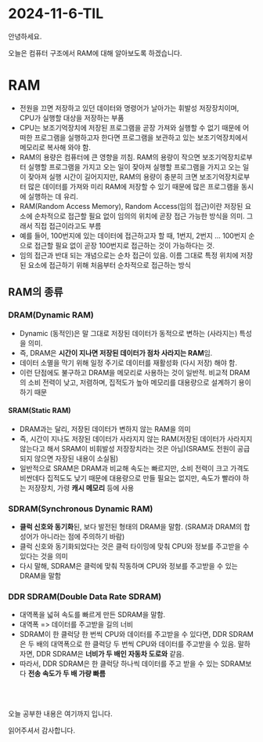 # 2024-11-6-TIL

안녕하세요.

오늘은 컴퓨터 구조에서 RAM에 대해 알아보도록 하겠습니다.

# RAM

- 전원을 끄면 저장하고 있던 데이터와 명령어가 날아가는 휘발성 저장장치이며, CPU가 실행할 대상을 저장하는 부품
- CPU는 보조기억장치에 저장된 프로그램을 곧장 가져와 실행할 수 없기 때문에 어떠한 프로그램을 실행하고자 한다면 프로그램을 보관하고 있는 보조기억장치에서 메모리로 복사해 와야 함.
- RAM의 용량은 컴퓨터에 큰 영향을 끼침. RAM의 용량이 작으면 보조기억장치로부터 실행할 프로그램을 가지고 오는 일이 잦아져 실행할 프로그램을 가지고 오는 일이 잦아져 실행 시간이 길어지지만, RAM의 용량이 충분히 크면 보조기억장치로부터 많은 데이터를 가져와 미리 RAM에 저장할 수 있기 때문에 많은 프로그램을 동시에 실행하는 데 유리.
- RAM(Random Access Memory), Random Access(임의 접근)이란 저장된 요소에 순차적으로 접근할 필요 없이 임의의 위치에 곧장 접근 가능한 방식을 의미. 그래서 직접 접근이라고도 부름
- 예를 들어, 100번지에 있는 데이터에 접근하고자 할 때, 1번지, 2번지 ... 100번지 순으로 접근할 필요 없이 곧장 100번지로 접근하는 것이 가능하다는 것.
- 임의 접근과 반대 되는 개념으로는 순차 접근이 있음. 이름 그대로 특정 위치에 저장된 요소에 접근하기 위해 처음부터 순차적으로 접근하는 방식

## RAM의 종류

### DRAM(Dynamic RAM)

- Dynamic (동적인)은 말 그대로 저장된 데이터가 동적으로 변하는 (사라지는) 특성을 의미.
- 즉, DRAM은 **시간이 지나면 저장된 데이터가 점차 사라지는 RAM**임.
- 데이터 소멸을 막기 위해 일정 주기로 데이터를 재활성화 (다시 저장) 해야 함.
- 이런 단점에도 불구하고 DRAM을 메모리로 사용하는 것이 일반적. 비교적 DRAM의 소비 전력이 낮고, 저렴하며, 집적도가 높아 메모리를 대용량으로 설계하기 용이하기 때문

#### SRAM(Static RAM)

- DRAM과는 달리, 저장된 데이터가 변하지 않는 RAM을 의미
- 즉, 시간이 지나도 저장된 데이터가 사라지지 않는 RAM(저장된 데이터가 사라지지 않는다고 해서 SRAM이 비휘발성 저장장치라는 것은 아님)(SRAM도 전원이 공급되지 않으면 자장된 내용이 소실됨)
- 일반적으로 SRAM은 DRAM과 비교해 속도는 빠르지만, 소비 전력이 크고 가격도 비싼데다 집적도도 낮기 때문에 대용량으로 만들 필요는 없지만, 속도가 빨라야 하는 저장장치, 가령 **캐시 메모리** 등에 사용

### SDRAM(Synchronous Dynamic RAM)

- **클럭 신호와 동기화**된, 보다 발전된 형태의 DRAM을 말함. (SRAM과 DRAM의 합성어가 아니라는 점에 주의하기 바람)
- 클럭 신호와 동기화되었다는 것은 클럭 타이밍에 맞춰 CPU와 정보를 주고받을 수 있다는 것을 의미
- 다시 말해, SDRAM은 클럭에 맞춰 작동하며 CPU와 정보를 주고받을 수 있는 DRAM을 말함

### DDR SDRAM(Double Data Rate SDRAM)

- 대역폭을 넓혀 속도를 빠르게 만든 SDRAM을 말함.
- 대역폭 => 데이터를 주고받을 길의 너비
- SDRAM이 한 클럭당 한 번씩 CPU와 데이터를 주고받을 수 있다면, DDR SDRAM은 두 배의 대역폭으로 한 클럭당 두 번씩 CPU와 데이터를 주고받을 수 있음. 말하자면, DDR SDRAM은 **너비가 두 배인 자동차 도로와** 같음.
- 따라서, DDR SDRAM은 한 클럭당 하나씩 데이터를 주고 받을 수 있는 SDRAM보다 **전송 속도가 두 배 가량 빠름**

<br/>

<br/>

오늘 공부한 내용은 여기까지 입니다.

읽어주셔서 감사합니다.